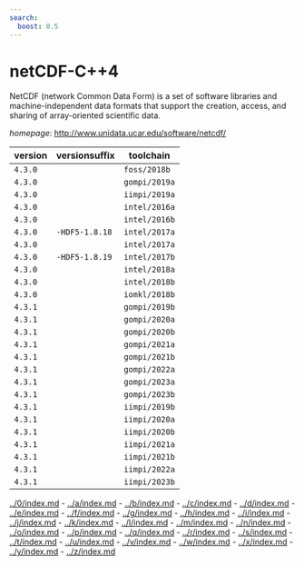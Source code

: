 ```yaml
---
search:
  boost: 0.5
---
```

# netCDF-C++4

NetCDF (network Common Data Form) is a set of software libraries   and machine-independent data formats that support the creation, access, and sharing of array-oriented   scientific data.

*homepage*: <http://www.unidata.ucar.edu/software/netcdf/>

version | versionsuffix | toolchain
--------|---------------|----------
``4.3.0`` |  | ``foss/2018b``
``4.3.0`` |  | ``gompi/2019a``
``4.3.0`` |  | ``iimpi/2019a``
``4.3.0`` |  | ``intel/2016a``
``4.3.0`` |  | ``intel/2016b``
``4.3.0`` | ``-HDF5-1.8.18`` | ``intel/2017a``
``4.3.0`` |  | ``intel/2017a``
``4.3.0`` | ``-HDF5-1.8.19`` | ``intel/2017b``
``4.3.0`` |  | ``intel/2018a``
``4.3.0`` |  | ``intel/2018b``
``4.3.0`` |  | ``iomkl/2018b``
``4.3.1`` |  | ``gompi/2019b``
``4.3.1`` |  | ``gompi/2020a``
``4.3.1`` |  | ``gompi/2020b``
``4.3.1`` |  | ``gompi/2021a``
``4.3.1`` |  | ``gompi/2021b``
``4.3.1`` |  | ``gompi/2022a``
``4.3.1`` |  | ``gompi/2023a``
``4.3.1`` |  | ``gompi/2023b``
``4.3.1`` |  | ``iimpi/2019b``
``4.3.1`` |  | ``iimpi/2020a``
``4.3.1`` |  | ``iimpi/2020b``
``4.3.1`` |  | ``iimpi/2021a``
``4.3.1`` |  | ``iimpi/2021b``
``4.3.1`` |  | ``iimpi/2022a``
``4.3.1`` |  | ``iimpi/2023b``

[../0/index.md](0) - [../a/index.md](a) - [../b/index.md](b) - [../c/index.md](c) - [../d/index.md](d) - [../e/index.md](e) - [../f/index.md](f) - [../g/index.md](g) - [../h/index.md](h) - [../i/index.md](i) - [../j/index.md](j) - [../k/index.md](k) - [../l/index.md](l) - [../m/index.md](m) - [../n/index.md](n) - [../o/index.md](o) - [../p/index.md](p) - [../q/index.md](q) - [../r/index.md](r) - [../s/index.md](s) - [../t/index.md](t) - [../u/index.md](u) - [../v/index.md](v) - [../w/index.md](w) - [../x/index.md](x) - [../y/index.md](y) - [../z/index.md](z)

